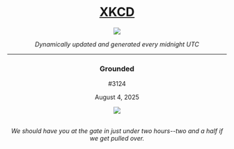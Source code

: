 
<h1 align="center"><a href="https://xkcd.com">XKCD</a></h1>
<div align="center">
    <img src="https://img.shields.io/github/last-commit/ShashashankThakur/XKCD?label=last%20updated" />
</div>

<p align="center"><i>Dynamically updated and generated every midnight UTC</i></p>
<hr>
<div align="center">
    <h3><strong>Grounded</strong></h3>
    <p>#3124</p>
    <p>August 4, 2025</p>
    <img src="https://imgs.xkcd.com/comics/grounded.png">
    <br></br>
    <p><i>We should have you at the gate in just under two hours--two and a half if we get pulled over.</i></p>
</div>
